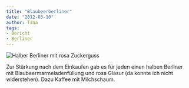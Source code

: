 ```yaml
---
title: "Blaubeerberliner"
date: "2012-03-10" 
author: Tina
tags:
- Bericht
- Berliner
---
```


![Halber Berliner mit rosa Zuckerguss](images/imgp8677.jpg)

Zur Stärkung nach dem Einkaufen gab es für jeden einen halben Berliner mit Blaubeermarmeladenfüllung und rosa Glasur (da konnte ich nicht widerstehen). Dazu Kaffee mit Milchschaum.

